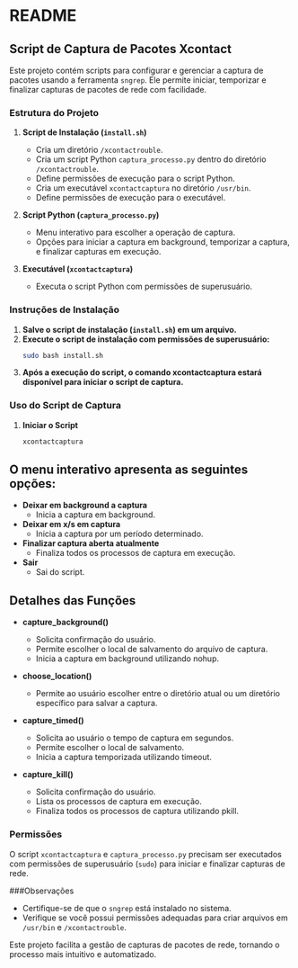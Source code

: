 # README

## Script de Captura de Pacotes Xcontact

Este projeto contém scripts para configurar e gerenciar a captura de pacotes usando a ferramenta `sngrep`. Ele permite iniciar, temporizar e finalizar capturas de pacotes de rede com facilidade.

### Estrutura do Projeto

1. **Script de Instalação (`install.sh`)**
   - Cria um diretório `/xcontactrouble`.
   - Cria um script Python `captura_processo.py` dentro do diretório `/xcontactrouble`.
   - Define permissões de execução para o script Python.
   - Cria um executável `xcontactcaptura` no diretório `/usr/bin`.
   - Define permissões de execução para o executável.

2. **Script Python (`captura_processo.py`)**
   - Menu interativo para escolher a operação de captura.
   - Opções para iniciar a captura em background, temporizar a captura, e finalizar capturas em execução.

3. **Executável (`xcontactcaptura`)**
   - Executa o script Python com permissões de superusuário.

### Instruções de Instalação

1. **Salve o script de instalação (`install.sh`) em um arquivo.**
2. **Execute o script de instalação com permissões de superusuário:**
   ```bash
   sudo bash install.sh
   ```
3. **Após a execução do script, o comando xcontactcaptura estará disponível para iniciar o script de captura.**

### Uso do Script de Captura
1. **Iniciar o Script**
   ```bash
   xcontactcaptura
   ```
## O menu interativo apresenta as seguintes opções:
- **Deixar em background a captura**
  - Inicia a captura em background.
- **Deixar em x/s em captura**
  - Inicia a captura por um período determinado.
- **Finalizar captura aberta atualmente**
  - Finaliza todos os processos de captura em execução.
- **Sair**
  - Sai do script.

## Detalhes das Funções

- **capture_background()**
  - Solicita confirmação do usuário.
  - Permite escolher o local de salvamento do arquivo de captura.
  - Inicia a captura em background utilizando nohup.

- **choose_location()**
  - Permite ao usuário escolher entre o diretório atual ou um diretório específico para salvar a captura.

- **capture_timed()**
  - Solicita ao usuário o tempo de captura em segundos.
  - Permite escolher o local de salvamento.
  - Inicia a captura temporizada utilizando timeout.

- **capture_kill()**
  - Solicita confirmação do usuário.
  - Lista os processos de captura em execução.
  - Finaliza todos os processos de captura utilizando pkill.

### Permissões

O script `xcontactcaptura` e `captura_processo.py` precisam ser executados com permissões de superusuário (`sudo`) para iniciar e finalizar capturas de rede.

###Observações

- Certifique-se de que o `sngrep` está instalado no sistema.
- Verifique se você possui permissões adequadas para criar arquivos em `/usr/bin` e `/xcontactrouble`.

Este projeto facilita a gestão de capturas de pacotes de rede, tornando o processo mais intuitivo e automatizado.
